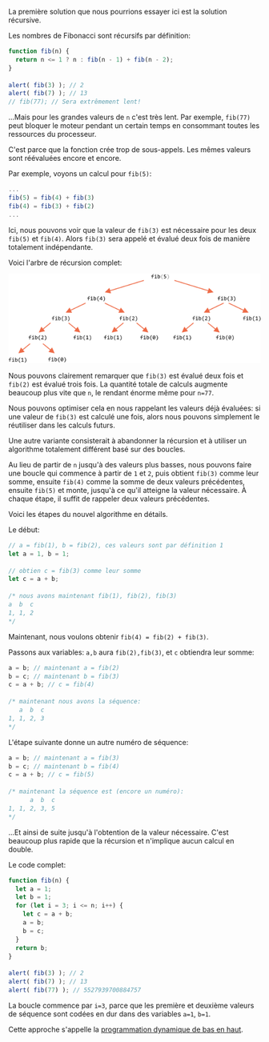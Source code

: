 La première solution que nous pourrions essayer ici est la solution récursive.

Les nombres de Fibonacci sont récursifs par définition:

```js run
function fib(n) {
  return n <= 1 ? n : fib(n - 1) + fib(n - 2);
}

alert( fib(3) ); // 2
alert( fib(7) ); // 13
// fib(77); // Sera extrêmement lent!
```

...Mais pour les grandes valeurs de `n` c'est très lent. Par exemple, `fib(77)` peut bloquer le moteur pendant un certain temps en consommant toutes les ressources du processeur.

C'est parce que la fonction crée trop de sous-appels. Les mêmes valeurs sont réévaluées encore et encore.

Par exemple, voyons un calcul pour `fib(5)`:

```js no-beautify
...
fib(5) = fib(4) + fib(3)
fib(4) = fib(3) + fib(2)
...
```

Ici, nous pouvons voir que la valeur de `fib(3)` est nécessaire pour les deux `fib(5)` et `fib(4)`. Alors `fib(3)` sera appelé et évalué deux fois de manière totalement indépendante.

Voici l'arbre de récursion complet:

![arbre de récursion de fibonacci](fibonacci-recursion-tree.png)

Nous pouvons clairement remarquer que `fib(3)` est évalué deux fois et `fib(2)` est évalué trois fois. La quantité totale de calculs augmente beaucoup plus vite que `n`, le rendant énorme même pour `n=77`.

Nous pouvons optimiser cela en nous rappelant les valeurs déjà évaluées: si une valeur de `fib(3)` est calculé une fois, alors nous pouvons simplement le réutiliser dans les calculs futurs.

Une autre variante consisterait à abandonner la récursion et à utiliser un algorithme totalement différent basé sur des boucles.

Au lieu de partir de `n` jusqu'à des valeurs plus basses, nous pouvons faire une boucle qui commence à partir de `1` et `2`, puis obtient `fib(3)` comme leur somme, ensuite `fib(4)` comme la somme de deux valeurs précédentes, ensuite `fib(5)` et monte, jusqu'à ce qu'il atteigne la valeur nécessaire. À chaque étape, il suffit de rappeler deux valeurs précédentes.

Voici les étapes du nouvel algorithme en détails.

Le début:

```js
// a = fib(1), b = fib(2), ces valeurs sont par définition 1
let a = 1, b = 1;

// obtien c = fib(3) comme leur somme
let c = a + b;

/* nous avons maintenant fib(1), fib(2), fib(3)
a  b  c
1, 1, 2
*/
```

Maintenant, nous voulons obtenir `fib(4) = fib(2) + fib(3)`.

Passons aux variables: `a,b` aura `fib(2),fib(3)`, et `c` obtiendra leur somme:

```js no-beautify
a = b; // maintenant a = fib(2)
b = c; // maintenant b = fib(3)
c = a + b; // c = fib(4)

/* maintenant nous avons la séquence:
   a  b  c
1, 1, 2, 3
*/
```

L'étape suivante donne un autre numéro de séquence:

```js no-beautify
a = b; // maintenant a = fib(3)
b = c; // maintenant b = fib(4)
c = a + b; // c = fib(5)

/* maintenant la séquence est (encore un numéro):
      a  b  c
1, 1, 2, 3, 5
*/
```

...Et ainsi de suite jusqu'à l'obtention de la valeur nécessaire. C'est beaucoup plus rapide que la récursion et n'implique aucun calcul en double.

Le code complet:

```js run
function fib(n) {
  let a = 1;
  let b = 1;
  for (let i = 3; i <= n; i++) {
    let c = a + b;
    a = b;
    b = c;
  }
  return b;
}

alert( fib(3) ); // 2
alert( fib(7) ); // 13
alert( fib(77) ); // 5527939700884757
```

La boucle commence par `i=3`, parce que les première et deuxième valeurs de séquence sont codées en dur dans des variables `a=1`, `b=1`.

Cette approche s'appelle la [programmation dynamique de bas en haut](https://fr.wikipedia.org/wiki/Programmation_dynamique).
